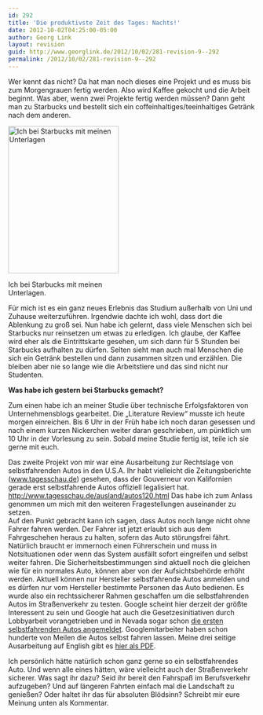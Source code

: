 ```yaml
---
id: 292
title: 'Die produktivste Zeit des Tages: Nachts!'
date: 2012-10-02T04:25:00-05:00
author: Georg Link
layout: revision
guid: http://www.georglink.de/2012/10/02/281-revision-9--292
permalink: /2012/10/02/281-revision-9--292
---
```

Wer kennt das nicht? Da hat man noch dieses eine Projekt und es muss bis zum Morgengrauen fertig werden. Also wird Kaffee gekocht und die Arbeit beginnt. Was aber, wenn zwei Projekte fertig werden müssen? Dann geht man zu Starbucks und bestellt sich ein coffeinhaltiges/teeinhaltiges Getränk nach dem anderen.

<div id="attachment_282" style="width: 235px" class="wp-caption aligncenter">
  <a href="http://www.georglink.de/media/2012/10/photo.jpg"><img aria-describedby="caption-attachment-282" loading="lazy" src="http://www.georglink.de/media/2012/10/photo-e1349142888829-225x300.jpg" alt="Ich bei Starbucks mit meinen Unterlagen " title="2012-09-30_Ich-bei-Starbucks" width="225" height="300" class="size-medium wp-image-282" srcset="http://www.georglink.de/media/2012/10/photo-e1349142888829-225x300.jpg 225w, http://www.georglink.de/media/2012/10/photo-e1349142888829-768x1024.jpg 768w" sizes="(max-width: 225px) 100vw, 225px" /></a>
  
  <p id="caption-attachment-282" class="wp-caption-text">
    Ich bei Starbucks mit meinen Unterlagen.
  </p>
</div>

Für mich ist es ein ganz neues Erlebnis das Studium außerhalb von Uni und Zuhause weiterzuführen. Irgendwie dachte ich wohl, dass dort die Ablenkung zu groß sei. Nun habe ich gelernt, dass viele Menschen sich bei Starbucks nur reinsetzen um etwas zu erledigen. Ich glaube, der Kaffee wird eher als die Eintrittskarte gesehen, um sich dann für 5 Stunden bei Starbucks aufhalten zu dürfen. Selten sieht man auch mal Menschen die sich ein Getränk bestellen und dann zusammen sitzen und erzählen. Die bleiben aber nie so lange wie die Arbeitstiere und das sind nicht nur Studenten.

**Was habe ich gestern bei Starbucks gemacht?**

Zum einen habe ich an meiner Studie über technische Erfolgsfaktoren von Unternehmensblogs gearbeitet. Die „Literature Review“ musste ich heute morgen einreichen. Bis 6 Uhr in der Früh habe ich noch daran gesessen und nach einem kurzen Nickerchen weiter daran geschrieben, um pünktlich um 10 Uhr in der Vorlesung zu sein. Sobald meine Studie fertig ist, teile ich sie gerne mit euch.

Das zweite Projekt von mir war eine Ausarbeitung zur Rechtslage von selbstfahrenden Autos in den U.S.A. Ihr habt vielleicht die Zeitungsberichte (<a href="http://www.tagesschau.de/ausland/autos120.html" title="Bericht auf www.tagesschau.de" target="_blank">www.tagesschau.de</a>) gesehen, dass der Gouverneur von Kalifornien gerade erst selbstfahrende Autos offiziell legalisiert hat. http://www.tagesschau.de/ausland/autos120.html Das habe ich zum Anlass genommen um mich mit den weiteren Fragestellungen auseinander zu setzen.  
Auf den Punkt gebracht kann ich sagen, dass Autos noch lange nicht ohne Fahrer fahren werden. Der Fahrer ist jetzt erlaubt sich aus dem Fahrgeschehen heraus zu halten, sofern das Auto störungsfrei fährt. Natürlich braucht er immernoch einen Führerschein und muss in Notsituationen oder wenn das System ausfällt sofort eingreifen und selbst weiter fahren. Die Sicherheitsbestimmungen sind aktuell noch die gleichen wie für ein normales Auto, können aber von der Aufsichtsbehörde erhöht werden. Aktuell können nur Hersteller selbstfahrende Autos anmelden und es dürfen nur vom Hersteller bestimmte Personen das Auto bedienen. Es wurde also ein rechtssicherer Rahmen geschaffen um die selbstfahrenden Autos im Straßenverkehr zu testen. Google scheint hier derzeit der größte Interessent zu sein und Google hat auch die Gesetzesinitiativen durch Lobbyarbeit vorangetrieben und in Nevada sogar schon <a href="http://www.zeit.de/news/2012-05/08/computer-gruenes-licht-fuer-googles-selbstfahrende-autos-in-nevada-08154006" title="Google hat erstes selbst fahrendes Auto offiziell angemeldet." target="_blank">die ersten selbstfahrenden Autos angemeldet</a>. Googlemitarbeiter haben schon hunderte von Meilen die Autos selbst fahren lassen. Meine drei seitige Ausarbeitung auf English gibt es [hier als PDF](http://www.georglink.de/media/2012/10/2012-10-01_Georg-Link_LegalMemo.pdf "Legal Memorandum").

Ich persönlich hätte natürlich schon ganz gerne so ein selbstfahrendes Auto. Und wenn alle eines hätten, wäre vielleicht auch der Straßenverkehr sicherer. Was sagt ihr dazu? Seid ihr bereit den Fahrspaß im Berufsverkehr aufzugeben? Und auf längeren Fahrten einfach mal die Landschaft zu genießen? Oder haltet ihr das für absoluten Blödsinn? Schreibt mir eure Meinung unten als Kommentar.